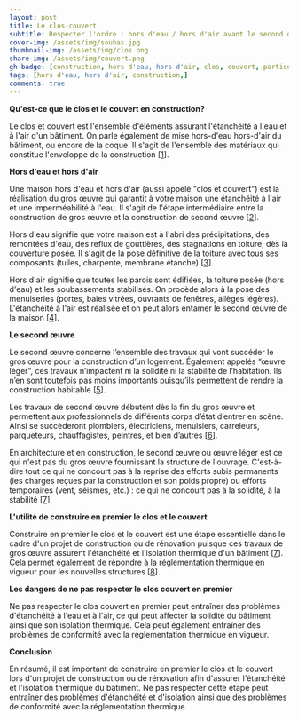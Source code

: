 ```yaml
---
layout: post
title: Le clos-couvert
subtitle: Respecter l'ordre : hors d'eau / hors d'air avant le second oeuvre.
cover-img: /assets/img/soubas.jpg
thumbnail-img: /assets/img/clos.png
share-img: /assets/img/couvert.png
gh-badge: [construction, hors d'eau, hors d'air, clos, couvert, particulier, maison, individuel, villa, réglementation,]
tags: [hors d'eau, hors d'air, construction,]
comments: true
---
```


**Qu'est-ce que le clos et le couvert en construction?**

Le clos et couvert est l'ensemble d'éléments assurant l'étanchéité à l'eau et à l'air d'un bâtiment. On parle également de mise hors-d'eau hors-d'air du bâtiment, ou encore de la coque. Il s'agit de l'ensemble des matériaux qui constitue l'enveloppe de la construction [[1](https://bing.com/search?q=clos+et+couvert+en+construction)].

**Hors d'eau et hors d'air**

Une maison hors d'eau et hors d'air (aussi appelé "clos et couvert") est la réalisation du gros œuvre qui garantit à votre maison une étanchéité à l'air et une imperméabilité à l'eau. Il s'agit de l'étape intermédiaire entre la construction de gros œuvre et la construction de second œuvre [[2](https://www.habitatpresto.com/mag/construction/maison/maison-hors-eau-air-definition)].

Hors d'eau signifie que votre maison est à l'abri des précipitations, des remontées d'eau, des reflux de gouttières, des stagnations en toiture, dès la couverture posée. Il s'agit de la pose définitive de la toiture avec tous ses composants (tuiles, charpente, membrane étanche) [[3](https://construction-maison.ooreka.fr/astuce/voir/587615/maison-hors-d-eau-et-hors-d-air)].

Hors d'air signifie que toutes les parois sont édifiées, la toiture posée (hors d'eau) et les soubassements stabilisés. On procède alors à la pose des menuiseries (portes, baies vitrées, ouvrants de fenêtres, allèges légères). L'étanchéité à l'air est réalisée et on peut alors entamer le second œuvre de la maison [[4](https://www.m-habitat.fr/terrassement-et-fondation/maconnerie/maison-hors-d-eau-hors-d-air-qu-est-ce-que-cela-signifie-3836_A)].

**Le second œuvre**

Le second œuvre concerne l’ensemble des travaux qui vont succéder le gros œuvre pour la construction d’un logement. Également appelés “œuvre léger”, ces travaux n’impactent ni la solidité ni la stabilité de l’habitation. Ils n’en sont toutefois pas moins importants puisqu’ils permettent de rendre la construction habitable [[5](https://www.obat.fr/blog/second-oeuvre/)].

Les travaux de second œuvre débutent dès la fin du gros œuvre et permettent aux professionnels de différents corps d’état d’entrer en scène. Ainsi se succèderont plombiers, électriciens, menuisiers, carreleurs, parqueteurs, chauffagistes, peintres, et bien d’autres [[6](https://fr.wikipedia.org/wiki/Second_%C5%93uvre)].

En architecture et en construction, le second œuvre ou œuvre léger est ce qui n'est pas du gros œuvre fournissant la structure de l'ouvrage. C'est-à-dire tout ce qui ne concourt pas à la reprise des efforts subis permanents (les charges reçues par la construction et son poids propre) ou efforts temporaires (vent, séismes, etc.) : ce qui ne concourt pas à la solidité, à la stabilité [[7](https://www.adie.org/fiches-pratiques/quelle-reglementation-pour-les-chantiers-de-second-oeuvre-dans-le-batiment/)].


**L'utilité de construire en premier le clos et le couvert**

Construire en premier le clos et le couvert est une étape essentielle dans le cadre d'un projet de construction ou de rénovation puisque ces travaux de gros œuvre assurent l'étanchéité et l'isolation thermique d'un bâtiment [[7](https://www.obat.fr/blog/clos-couvert/)]. Cela permet également de répondre à la réglementation thermique en vigueur pour les nouvelles structures [[8](https://fr.wikipedia.org/wiki/Clos_et_couvert)].

**Les dangers de ne pas respecter le clos couvert en premier**

Ne pas respecter le clos couvert en premier peut entraîner des problèmes d'étanchéité à l'eau et à l'air, ce qui peut affecter la solidité du bâtiment ainsi que son isolation thermique. Cela peut également entraîner des problèmes de conformité avec la réglementation thermique en vigueur.

**Conclusion**

En résumé, il est important de construire en premier le clos et le couvert lors d'un projet de construction ou de rénovation afin d'assurer l'étanchéité et l'isolation thermique du bâtiment. Ne pas respecter cette étape peut entraîner des problèmes d'étanchéité et d'isolation ainsi que des problèmes de conformité avec la réglementation thermique.

